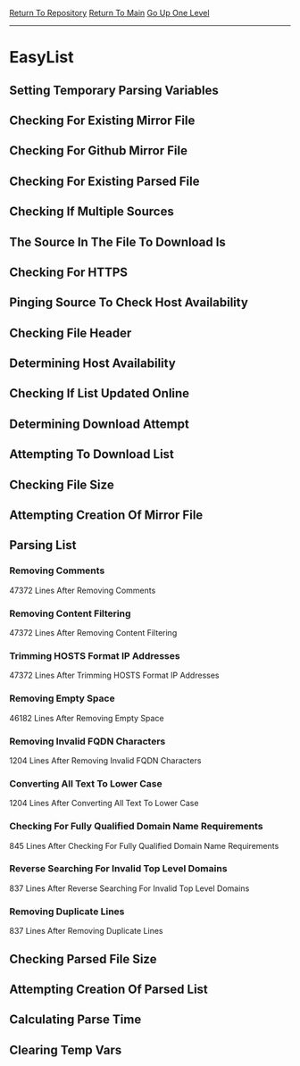 [Return To Repository](https://github.com/deathbybandaid/piholeparser/)
[Return To Main](https://github.com/deathbybandaid/piholeparser/blob/master/RecentRunLogs/Mainlog.md)
[Go Up One Level](https://github.com/deathbybandaid/piholeparser/blob/master/RecentRunLogs/TopLevelScripts/30-Processing-External-Blacklists.md)
____________________________________
# EasyList
## Setting Temporary Parsing Variables
## Checking For Existing Mirror File
## Checking For Github Mirror File
## Checking For Existing Parsed File
## Checking If Multiple Sources
## The Source In The File To Download Is
## Checking For HTTPS
## Pinging Source To Check Host Availability
## Checking File Header
## Determining Host Availability
## Checking If List Updated Online
## Determining Download Attempt
## Attempting To Download List
## Checking File Size
## Attempting Creation Of Mirror File
## Parsing List
### Removing Comments
47372 Lines After Removing Comments
### Removing Content Filtering
47372 Lines After Removing Content Filtering
### Trimming HOSTS Format IP Addresses
47372 Lines After Trimming HOSTS Format IP Addresses
### Removing Empty Space
46182 Lines After Removing Empty Space
### Removing Invalid FQDN Characters
1204 Lines After Removing Invalid FQDN Characters
### Converting All Text To Lower Case
1204 Lines After Converting All Text To Lower Case
### Checking For Fully Qualified Domain Name Requirements
845 Lines After Checking For Fully Qualified Domain Name Requirements
### Reverse Searching For Invalid Top Level Domains
837 Lines After Reverse Searching For Invalid Top Level Domains
### Removing Duplicate Lines
837 Lines After Removing Duplicate Lines
## Checking Parsed File Size
## Attempting Creation Of Parsed List
## Calculating Parse Time
## Clearing Temp Vars
